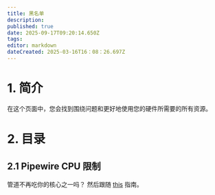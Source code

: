 ```yaml
---
title: 黑名单
description:
published: true
date: 2025-09-17T09:20:14.650Z
tags:
editor: markdown
dateCreated: 2025-03-16T16：08：26.697Z
---
```


# 1. 简介

在这个页面中，您会找到围绕问题和更好地使用您的硬件所需要的所有资源。

# 2. 目录

## 2.1 Pipewire CPU 限制

管道不再吃你的核心之一吗？ 然后跟随 [this](/hacks/pipewire-cpu) 指南。
